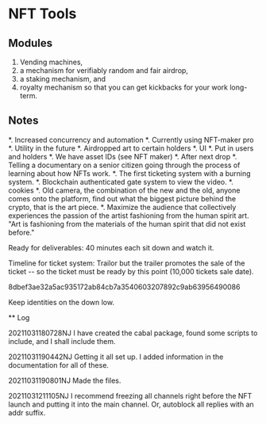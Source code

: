 # NFT Tools

## Modules

 1. Vending machines, 
 2. a mechanism for verifiably random and fair airdrop, 
 3. a staking mechanism, and 
 4. royalty mechanism so that you can get kickbacks for your work
    long-term.
	
## Notes

 *. Increased concurrency and automation
 *. Currently using NFT-maker pro
 *. Utility in the future
	*. Airdropped art to certain holders
 *. UI
	*. Put in users and holders
 *. We have asset IDs (see NFT maker)
 *. After next drop
   *. Telling a documentary on a senior citizen going through the
      process of learning about how NFTs work.
   *. The first ticketing system with a burning system. 
   *. Blockchain authenticated gate system to view the video.
	  *. cookies
   *. Old camera, the combination of the new and the old, anyone comes
      onto the platform, find out what the biggest picture behind the
      crypto, that is the art piece.
   *. Maximize the audience that collectively experiences the passion
      of the artist fashioning from the human spirit art. "Art is
      fashioning from the materials of the human spirit that did not
      exist before."

Ready for deliverables: 40 minutes each sit down and watch it.

Timeline for ticket system: Trailor but the trailer promotes the sale
of the ticket -- so the ticket must be ready by this point (10,000
tickets sale date).

8dbef3ae32a5ac935172ab84cb7a3540603207892c9ab63956490086

Keep identities on the down low.

** Log

20211031180728NJ I have created the cabal package, found some scripts
to include, and I shall include them.

20211031190442NJ Getting it all set up. I added information in the documentation for all of these.

20211031190801NJ Made the files.

20211031211105NJ I recommend freezing all channels right before the NFT launch and putting it into the main channel. Or, autoblock all replies with an addr suffix.
